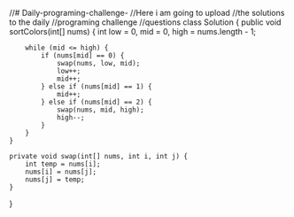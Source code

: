 //# Daily-programing-challenge-
//Here i am going to upload //the solutions to the daily //programing challenge //questions 
class Solution {
    public void sortColors(int[] nums) {
        int low = 0, mid = 0, high = nums.length - 1;
        
        while (mid <= high) {
            if (nums[mid] == 0) {
                swap(nums, low, mid);
                low++;
                mid++;
            } else if (nums[mid] == 1) {
                mid++;
            } else if (nums[mid] == 2) {
                swap(nums, mid, high);
                high--;
            }
        }
    }
    
    private void swap(int[] nums, int i, int j) {
        int temp = nums[i];
        nums[i] = nums[j];
        nums[j] = temp;
    }
}
